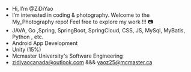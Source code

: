 - Hi, I’m @ZiDiYao
- I’m interested in coding & photography. Welcome to the My_Photography repo! Feel free to explore my work !!! 📷
- JAVA, Go ,Spring, SpringBoot, SpringCloud, CSS, JS, MySql, MyBatis, Python , etc.
- Android App Development
- Unity (15%)
- Mcmaster University's Software Engineering 
- zidiyaocanada@outlook.com &&& yaoz25@mcmaster.ca

